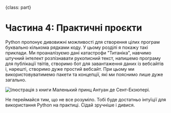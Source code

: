 {class: part}

# Частина 4: Практичні проєкти

Python пропонує дивовижні можливості для створення цілих програм буквально кількома рядками коду. У цьому розділі я покажу такі приклади. Ми проаналізуємо дані катастрофи "Титаніка", навчимо штучний інтелект розпізнавати рукописний текст, напишемо програму для публікації твітів, створимо бот для завантаження даних із вебсайтів і, нарешті, створимо дуже простий вебсайт. При цьому ми використовуватимемо пакети та концепції, які ми пояснимо лише дуже загально.

![Ілюстрація з книги *Маленький принц* Антуан де Сент-Екзюпері.](funny_slon.png)

Не переймайся тим, що не все розуміло. Тобі буде достатньо інтуїції для використання Python на практиці. Сідай зручніше і дивися.



